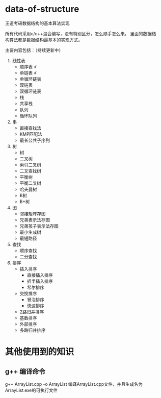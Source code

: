 # data-of-structure
王道考研数据结构的基本算法实现

所有代码采用c/c++混合编写，没有特别区分，怎么顺手怎么来。
里面的数据结构算法都是数据结构最基本的实现方式。

主要内容包括：（持续更新中）
1. 线性表
    - 顺序表 √
    - 单链表 √
    - 单循环链表
    - 双链表
    - 双循环链表
    - 栈
    - 共享栈
    - 队列
    - 循环队列
2. 串
    - 直接查找法
    - KMP匹配法
    - 最长公共子序列
2. 树
    - 树
    - 二叉树
    - 索引二叉树
    - 二叉查找树
    - 平衡树
    - 平衡二叉树
    - 哈夫曼树
    - B树
    - B+树
3. 图
    - 邻接矩阵存图
    - 兄弟表示法存图
    - 兄弟孩子表示法存图
    - 最小生成树
    - 最短路径
4. 查找
    - 顺序查找
    - 二分查找
5. 排序
    - 插入排序
        + 直接插入排序
        + 折半插入排序
        + 希尔排序
    - 交换排序
        + 冒泡排序
        + 快速排序
    - 2路归并排序
    - 基数排序
    - 外部排序
    - 多路归并排序

# 其他使用到的知识
## g++ 编译命令
g++ ArrayList.cpp -o ArrayList
编译ArrayList.cpp文件，并且生成名为ArrayList.exe的可执行文件
